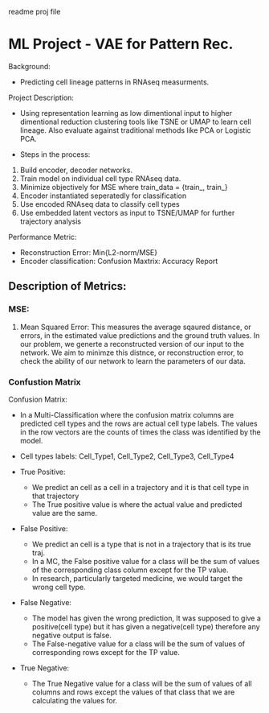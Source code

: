 readme proj file

# ML Project - VAE for Pattern Rec.

Background:
- Predicting cell lineage patterns in RNAseq measurments.

Project Description: 
- Using representation learning as low dimentional input to higher dimentional reduction clustering tools like TSNE or UMAP to learn cell lineage. Also evaluate against traditional methods like PCA or Logistic PCA.

- Steps in the process:
1. Build encoder, decoder networks.
2. Train model on individual cell type RNAseq data.
3. Minimize objectively for MSE where train_data = {train_, train_}
4. Encoder instantiated seperatedly for classification
5. Use encoded RNAseq data to classify cell types
6. Use embedded latent vectors as input to TSNE/UMAP for further trajectory analysis

Performance Metric:
- Reconstruction Error: Min{L2-norm/MSE}
- Encoder classification: Confusion Maxtrix: Accuracy Report

## Description of Metrics:

### MSE:
1. Mean Squared Error: This measures the average sqaured distance, or errors, in the estimated value predictions and the ground truth values. In our problem, we generte a reconstructed version of our input to the network.  We aim to minimze this distnce, or reconstruction error, to check the ability of our network to learn the parameters of our data. 


### Confustion Matrix
Confusion Matrix:
   - In a Multi-Classification where the confusion matrix columns are predicted cell types and the rows are actual cell type labels. The values in the row vectors are the counts of times the class was identified by the model. 
   - Cell types labels: Cell_Type1, Cell_Type2, Cell_Type3, Cell_Type4

- True Positive:
  - We predict an cell as a cell in a trajectory and it is that cell type in that trajectory 
  - The True positive value is where the actual value and predicted value are the same.
- False Positive:
  - We predict an cell is a type that is not in a trajectory that is its true traj. 
  - In a MC, the False positive value for a class will be the sum of values of the corresponding class column except for the TP value.
  - In research, particularly targeted medicine, we would target the wrong cell type.
- False Negative:
  - The model has given the wrong prediction, It was supposed to give a positive(cell type) but it has given a negative(cell type) therefore any negative output is false.
  - The False-negative value for a class will be the sum of values of corresponding rows except for the TP value.
- True Negative:
  - The True Negative value for a class will be the sum of values of all columns and rows except the values of that class that we are calculating the values for.
 

